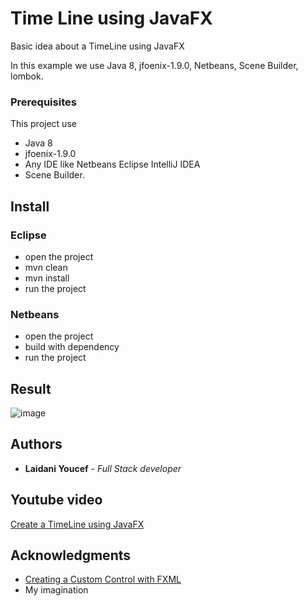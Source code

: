 # Time Line using JavaFX
Basic idea about a TimeLine using JavaFX

In this example we use Java 8, jfoenix-1.9.0, Netbeans, Scene Builder, lombok.

### Prerequisites

This project use 
  - Java 8
  - jfoenix-1.9.0
  - Any IDE like Netbeans Eclipse IntelliJ IDEA 
  - Scene Builder.

## Install

### Eclipse

   - open the project
   - mvn clean
   - mvn install
   - run the project 
   
### Netbeans

   - open the project
   - build with dependency 
   - run the project 

## Result

![image](https://user-images.githubusercontent.com/13830834/36329703-379ea7c8-1367-11e8-84d4-fdae22fe4c62.png)

## Authors

* **Laidani Youcef** - *Full Stack developer*

## Youtube video

[Create a TimeLine using JavaFX](https://www.youtube.com/watch?v=7PnjOO1QdAs) 

## Acknowledgments

* [Creating a Custom Control with FXML](https://docs.oracle.com/javafx/2/fxml_get_started/custom_control.htm)
* My imagination
